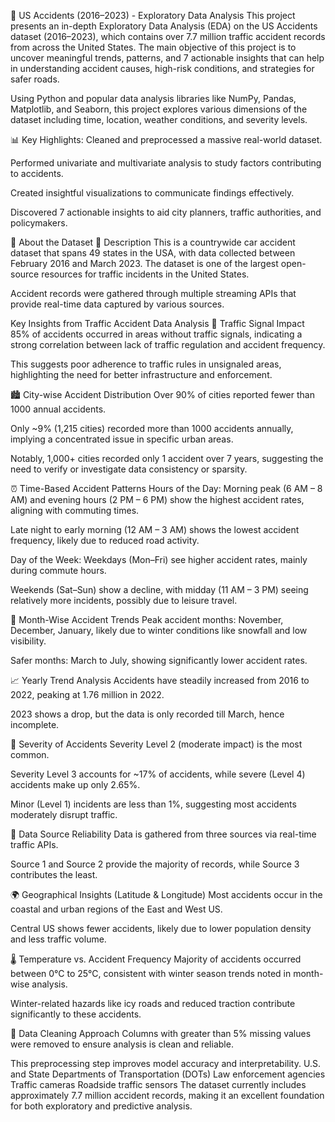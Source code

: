 🚗 US Accidents (2016–2023) - Exploratory Data Analysis
This project presents an in-depth Exploratory Data Analysis (EDA) on the US Accidents dataset (2016–2023), which contains over 7.7 million traffic accident records from across the United States. The main objective of this project is to uncover meaningful trends, patterns, and 7 actionable insights that can help in understanding accident causes, high-risk conditions, and strategies for safer roads.

Using Python and popular data analysis libraries like NumPy, Pandas, Matplotlib, and Seaborn, this project explores various dimensions of the dataset including time, location, weather conditions, and severity levels.

📊 Key Highlights:
Cleaned and preprocessed a massive real-world dataset.

Performed univariate and multivariate analysis to study factors contributing to accidents.

Created insightful visualizations to communicate findings effectively.

Discovered 7 actionable insights to aid city planners, traffic authorities, and policymakers.

📂 About the Dataset
📄 Description
This is a countrywide car accident dataset that spans 49 states in the USA, with data collected between February 2016 and March 2023. The dataset is one of the largest open-source resources for traffic incidents in the United States.

Accident records were gathered through multiple streaming APIs that provide real-time data captured by various sources.

Key Insights from Traffic Accident Data Analysis
🚦 Traffic Signal Impact
85% of accidents occurred in areas without traffic signals, indicating a strong correlation between lack of traffic regulation and accident frequency.

This suggests poor adherence to traffic rules in unsignaled areas, highlighting the need for better infrastructure and enforcement.

🏙️ City-wise Accident Distribution
Over 90% of cities reported fewer than 1000 annual accidents.

Only ~9% (1,215 cities) recorded more than 1000 accidents annually, implying a concentrated issue in specific urban areas.

Notably, 1,000+ cities recorded only 1 accident over 7 years, suggesting the need to verify or investigate data consistency or sparsity.

⏰ Time-Based Accident Patterns
Hours of the Day:
Morning peak (6 AM – 8 AM) and evening hours (2 PM – 6 PM) show the highest accident rates, aligning with commuting times.

Late night to early morning (12 AM – 3 AM) shows the lowest accident frequency, likely due to reduced road activity.

Day of the Week:
Weekdays (Mon–Fri) see higher accident rates, mainly during commute hours.

Weekends (Sat–Sun) show a decline, with midday (11 AM – 3 PM) seeing relatively more incidents, possibly due to leisure travel.

📅 Month-Wise Accident Trends
Peak accident months: November, December, January, likely due to winter conditions like snowfall and low visibility.

Safer months: March to July, showing significantly lower accident rates.

📈 Yearly Trend Analysis
Accidents have steadily increased from 2016 to 2022, peaking at 1.76 million in 2022.

2023 shows a drop, but the data is only recorded till March, hence incomplete.

🚨 Severity of Accidents
Severity Level 2 (moderate impact) is the most common.

Severity Level 3 accounts for ~17% of accidents, while severe (Level 4) accidents make up only 2.65%.

Minor (Level 1) incidents are less than 1%, suggesting most accidents moderately disrupt traffic.

📡 Data Source Reliability
Data is gathered from three sources via real-time traffic APIs.

Source 1 and Source 2 provide the majority of records, while Source 3 contributes the least.

🌍 Geographical Insights (Latitude & Longitude)
Most accidents occur in the coastal and urban regions of the East and West US.

Central US shows fewer accidents, likely due to lower population density and less traffic volume.

🌡️ Temperature vs. Accident Frequency
Majority of accidents occurred between 0°C to 25°C, consistent with winter season trends noted in month-wise analysis.

Winter-related hazards like icy roads and reduced traction contribute significantly to these accidents.

🧹 Data Cleaning Approach
Columns with greater than 5% missing values were removed to ensure analysis is clean and reliable.

This preprocessing step improves model accuracy and interpretability.
U.S. and State Departments of Transportation (DOTs)
Law enforcement agencies
Traffic cameras
Roadside traffic sensors
The dataset currently includes approximately 7.7 million accident records, making it an excellent foundation for both exploratory and predictive analysis.
